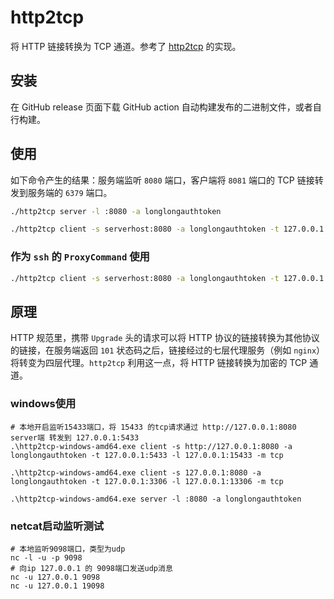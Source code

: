 # http2tcp

将 HTTP 链接转换为 TCP 通道。参考了 [http2tcp](https://github.com/movsb/http2tcp) 的实现。

## 安装

在 GitHub release 页面下载 GitHub action 自动构建发布的二进制文件，或者自行构建。

## 使用

如下命令产生的结果：服务端监听 `8080` 端口，客户端将 `8081` 端口的 TCP 链接转发到服务端的 `6379` 端口。

```bash
./http2tcp server -l :8080 -a longlongauthtoken
```

```bash
./http2tcp client -s serverhost:8080 -a longlongauthtoken -t 127.0.0.1:6379 -l 127.0.0.1:8081
```

### 作为 `ssh` 的 `ProxyCommand` 使用

```bash
./http2tcp client -s serverhost:8080 -a longlongauthtoken -t 127.0.0.1:22 -l -
```

## 原理

HTTP 规范里，携带 `Upgrade` 头的请求可以将 HTTP 协议的链接转换为其他协议的链接，在服务端返回 `101` 状态码之后，链接经过的七层代理服务（例如
`nginx`）将转变为四层代理。`http2tcp` 利用这一点，将 HTTP 链接转换为加密的 TCP 通道。

### windows使用

```shell
# 本地开启监听15433端口，将 15433 的tcp请求通过 http://127.0.0.1:8080 server端 转发到 127.0.0.1:5433
.\http2tcp-windows-amd64.exe client -s http://127.0.0.1:8080 -a longlongauthtoken -t 127.0.0.1:5433 -l 127.0.0.1:15433 -m tcp

.\http2tcp-windows-amd64.exe client -s 127.0.0.1:8080 -a longlongauthtoken -t 127.0.0.1:3306 -l 127.0.0.1:13306 -m tcp

.\http2tcp-windows-amd64.exe server -l :8080 -a longlongauthtoken
```

### netcat启动监听测试

```shell
# 本地监听9098端口，类型为udp
nc -l -u -p 9098
# 向ip 127.0.0.1 的 9098端口发送udp消息
nc -u 127.0.0.1 9098
nc -u 127.0.0.1 19098
```